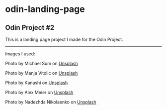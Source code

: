 # odin-landing-page

## Odin Project #2

This is a landing page project I made for the Odin Project.

---
Images I used:

Photo by Michael Sum on [Unsplash](https://unsplash.com/photos/orange-tabby-cat-on-brown-parquet-floor-LEpfefQf4rU?utm_content=creditShareLink&utm_medium=referral&utm_source=unsplash)

Photo by Manja Vitolic on [Unsplash](https://unsplash.com/photos/black-and-white-cat-lying-on-brown-bamboo-chair-inside-room-gKXKBY-C-Dk?utm_content=creditCopyText&utm_medium=referral&utm_source=unsplash)

Photo by Kanashi on [Unsplash](https://unsplash.com/photos/white-cat-on-white-textile-BLW_KQ0Rkn0?utm_content=creditCopyText&utm_medium=referral&utm_source=unsplash)


Photo by Alex Meier on [Unsplash](https://unsplash.com/photos/siamese-cat-KGiQFgF7dkc?utm_content=creditCopyText&utm_medium=referral&utm_source=unsplash)

Photo by Nadezhda Nikolaenko on [Unsplash](https://unsplash.com/photos/white-and-gray-kitten-lying-on-gray-textile-UONij8U_oVc?utm_content=creditCopyText&utm_medium=referral&utm_source=unsplash)
  
